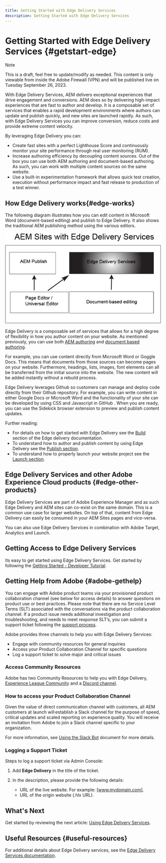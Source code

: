 ```yaml
---
title: Getting Started with Edge Delivery Services
description: Getting Started with Edge Delivery Services
---
```


# Getting Started with Edge Delivery Services {#getstart-edge}

>[!NOTE]
>
>This is a draft, feel free to update/modify as needed.
>This content is only viewable from inside the Adobe Firewall (VPN) and will be published live on Tuesday September 26, 2023.

With Edge Delivery Services, AEM delivers exceptional experiences that drive engagement and conversions. AEM does so by delivering high-impact experiences that are fast to author and develop. It is a composable set of services that enables a rapid development environments where authors can update and publish quickly, and new sites are launched rapidly. As such, with Edge Delivery Services you can improve conversion, reduce costs and provide extreme content velocity.

By leveraging Edge Delivery you can:

* Create fast sites with a perfect Lighthouse Score and continuously monitor your site performance through real user monitoring (RUM).
* Increase authoring efficiency by decoupling content sources. Out of the box you can use both AEM authoring and document-based authoring. As such, you can work with multiple content sources on the same website.
* Use a built-in experimentation framework that allows quick test creation, execution without performance impact and fast release to production of a test winner.

## How Edge Delivery works{#edge-works}

The following diagram illustrates how you can edit content in Microsoft Word (document-based editing) and publish to Edge Delivery. It also shows the traditional AEM publishing method using the various editors.

![Edge Delivery Architecture](assets/edgedelivery.png)

Edge Delivery is a composable set of services that allows for a high degree of flexibility in how you author content on your website. As mentioned previously, you can use both [AEM authoring](https://experienceleague.adobe.com/docs/experience-manager-cloud-service/content/sites/authoring/getting-started/concepts.html) and [document based authoring](https://www.hlx.live/docs/authoring).

For example, you can use content directly from Microsoft Word or Goggle Docs. This means that documents from those sources can become pages on your website. Furthermore, headings, lists, images, font elements can all be transferred from the initial source into the website. The new content will be added instantly without a rebuild process.

Edge Delivery leverages Github so customers can manage and deploy code directly from their Github repository. For example, you can write content in either Google Docs or Microsoft Word and the functionality of your site can be developed by using CSS and Javascript in GitHub . When you are ready, you can use the Sidekick browser extension to preview and publish content updates.

Further reading:

* For details on how to get started with Edge Delivery see the [Build](https://www.hlx.live/docs/#build) section of the Edge delivery documentation.
* To understand how to author and publish content by using Edge Delivery see the [Publish section](https://www.hlx.live/docs/authoring).
* To understand how to properly launch your website project see the [Launch section](https://www.hlx.live/docs/#launch).

## Edge Delivery Services and other Adobe Experience Cloud products {#edge-other-products}

Edge Delivery Services are part of Adobe Experience Manager and as such Edge Delivery and AEM sites can co-exist on the same domain. This is a common use case for larger websites. On top of that, content from Edge Delivery can easily be consumed in your AEM Sites pages and vice-versa.

You can also use Edge Delivery Services in combination with Adobe Target, Analytics and Launch.

## Getting Access to Edge Delivery Services

Its easy to get started using Edge Delivery Services. Get started by following the [Getting Started - Developer Tutorial](https://www.hlx.live/developer/tutorial).

## Getting Help from Adobe {#adobe-gethelp}

You can engage with Adobe product teams via your provisioned product collaboration channel (see below for access details) to answer questions on product use or best practices. Please note that there are no Service Level Terms (SLT) associated with the conversations via the product collaboration channel. If a product issue needs additional investigation and troubleshooting, and needs to meet response SLT’s, you can submit a support ticket following the [support process](https://experienceleague.adobe.com/?lang=en&support-tab=home#support).

Adobe provides three channels to help you with Edge Delivery Services:

* Engage with community resources for general inquiries
* Access your Product Collaboration Channel for specific questions
* Log a support ticket to solve major and critical issues

### Access Community Resources

Adobe has two Community Resources to help you with Edge Delivery, [Experience League Community](https://adobe.ly/3RzitVw) and a [Discord channel](https://discord.gg/YFTKQK8M).

### How to access your Product Collaboration Channel

Given the value of direct communication channel with customers, all AEM customers at launch will establish a Slack channel for the purpose of speed, critical updates and scaled reporting on experience quality. You will receive an invitation from Adobe to join a Slack channel specific to your organization.

For more information, see [Using the Slack Bot](https://www.hlx.live/docs/slack) document for more details.

### Logging a Support Ticket

Steps to log a support ticket via Admin Console:

1. Add **Edge Delivery** in the title of the ticket.
2. In the description, please provide the following details:

    * URL of the live website. For example: [www.mydomain.com].
    * URL of the origin website (.hlx URL).

## What's Next

Get started by reviewing the next article: [Using Edge Delivery Services](/help/edge/using.md).

## Useful Resources {#useful-resources}

For additional details about Edge Delivery services, see the [Edge Delivery Services documentation](https://www.hlx.live/docs/).

[def]: assets/assets/edge_delivery.png